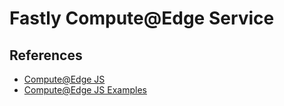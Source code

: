 # Fastly Compute@Edge Service

## References

-   [Compute@Edge JS](https://developer.fastly.com/learning/compute/javascript/)
-   [Compute@Edge JS Examples](https://developer.fastly.com/solutions/examples/javascript/)
